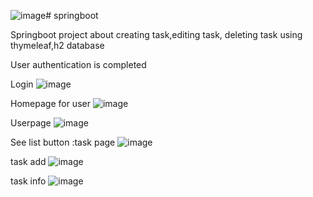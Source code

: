 ![image](https://github.com/user-attachments/assets/1769e88f-b6cc-4187-8799-1a93ed347b6b)# springboot

Springboot project about creating task,editing task, deleting task using  thymeleaf,h2 database


User authentication is completed 

Login
![image](https://github.com/user-attachments/assets/201217a4-2c2b-46f8-b497-b7b68e8895dc)

Homepage for user
![image](https://github.com/user-attachments/assets/a20e6558-3c94-4102-9cde-ceb15070a3d4)

Userpage 
![image](https://github.com/user-attachments/assets/ca521b2a-dc59-4656-82ad-49b6a71a7052)

See list button :task page
![image](https://github.com/user-attachments/assets/7b199c13-8a19-4046-bc5d-51a64f255de8)

task add
![image](https://github.com/user-attachments/assets/3cf8f002-f865-4283-8b7d-b118285071d2)

task info 
![image](https://github.com/user-attachments/assets/8cc37877-94a2-4ae2-b852-93f5f35622d0)


